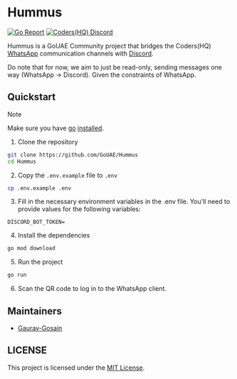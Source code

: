 # Hummus

[![Go Report](https://goreportcard.com/badge/github.com/gouae/hummus)](https://goreportcard.com/report/gouae/hummus) [![Coders(HQ) Discord](https://img.shields.io/badge/Discord-%23golang-blue.svg)](https://golang.ae/discord) 

Hummus is a GoUAE Community project that bridges the Coders(HQ) [WhatsApp](https://golang.ae/whatsapp) communication channels with [Discord](https://golang.ae/discord).

Do note that for now, we aim to just be read-only, sending messages one way (WhatsApp -> Discord). Given the constraints of WhatsApp.

## Quickstart
> [!NOTE]
> Make sure you have [go](https://go.dev) [installed](https://go.dev/dl/).

1. Clone the repository
```sh
git clone https://github.com/GoUAE/Hummus
cd Hummus
```

2. Copy the `.env.example` file to `.env`
```sh
cp .env.example .env
```

3. Fill in the necessary environment variables in the .env file. You'll need to provide values for the following variables:
```env
DISCORD_BOT_TOKEN=
```

4. Install the dependencies
```sh
go mod download
```

5. Run the project
```sh
go run
```

6. Scan the QR code to log in to the WhatsApp client. 

## Maintainers
- [Gaurav-Gosain](https://github.com/gaurav-gosain)

## LICENSE
This project is licensed under the [MIT License](LICENSE).